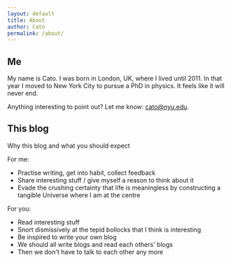 ```yaml
---
layout: default
title: About
author: Cato
permalink: /about/
---
```


## Me

My name is Cato. I was born in London, UK, where I lived until 2011. In that year I moved to New York City to pursue a PhD in physics. It feels like it will never end.

Anything interesting to point out? Let me know: cato@nyu.edu.

## This blog

Why this blog and what you should expect

For me:

- Practise writing, get into habit, collect feedback
- Share interesting stuff / give myself a reason to think about it
- Evade the crushing certainty that life is meaningless by constructing a tangible Universe where I am at the centre

For you:

* Read interesting stuff
* Snort dismissively at the tepid bollocks that I think is interesting
* Be inspired to write your own blog
* We should all write blogs and read each others' blogs
* Then we don't have to talk to each other any more
